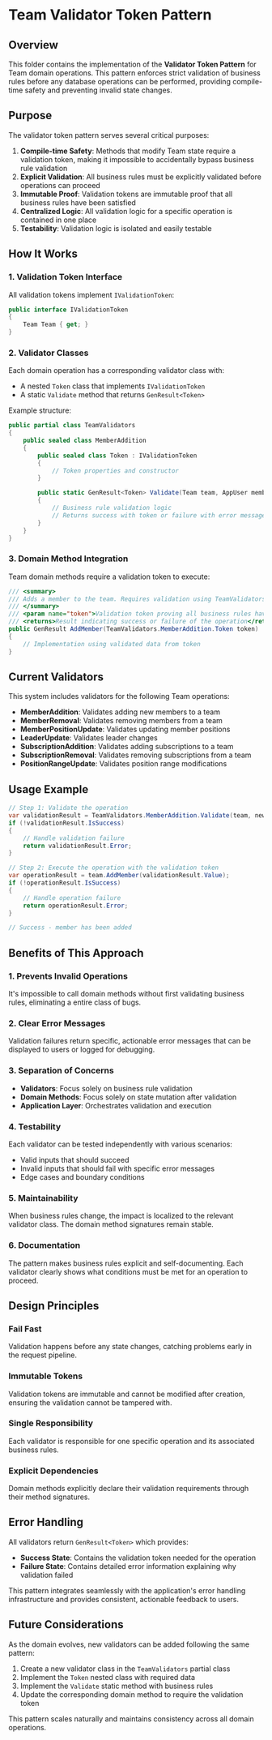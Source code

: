 # Team Validator Token Pattern

## Overview

This folder contains the implementation of the **Validator Token Pattern** for Team domain operations. This pattern enforces strict validation of business rules before any database operations can be performed, providing compile-time safety and preventing invalid state changes.

## Purpose

The validator token pattern serves several critical purposes:

1. **Compile-time Safety**: Methods that modify Team state require a validation token, making it impossible to accidentally bypass business rule validation
2. **Explicit Validation**: All business rules must be explicitly validated before operations can proceed
3. **Immutable Proof**: Validation tokens are immutable proof that all business rules have been satisfied
4. **Centralized Logic**: All validation logic for a specific operation is contained in one place
5. **Testability**: Validation logic is isolated and easily testable

## How It Works

### 1. Validation Token Interface

All validation tokens implement `IValidationToken`:

```csharp
public interface IValidationToken
{
    Team Team { get; }
}
```

### 2. Validator Classes

Each domain operation has a corresponding validator class with:
- A nested `Token` class that implements `IValidationToken`
- A static `Validate` method that returns `GenResult<Token>`

Example structure:
```csharp
public partial class TeamValidators
{
    public sealed class MemberAddition
    {
        public sealed class Token : IValidationToken
        {
            // Token properties and constructor
        }

        public static GenResult<Token> Validate(Team team, AppUser member)
        {
            // Business rule validation logic
            // Returns success with token or failure with error message
        }
    }
}
```

### 3. Domain Method Integration

Team domain methods require a validation token to execute:

```csharp
/// <summary>
/// Adds a member to the team. Requires validation using TeamValidators.MemberAddition.Validate().
/// </summary>
/// <param name="token">Validation token proving all business rules have been satisfied</param>
/// <returns>Result indicating success or failure of the operation</returns>
public GenResult AddMember(TeamValidators.MemberAddition.Token token)
{
    // Implementation using validated data from token
}
```

## Current Validators

This system includes validators for the following Team operations:

- **MemberAddition**: Validates adding new members to a team
- **MemberRemoval**: Validates removing members from a team
- **MemberPositionUpdate**: Validates updating member positions
- **LeaderUpdate**: Validates leader changes
- **SubscriptionAddition**: Validates adding subscriptions to a team
- **SubscriptionRemoval**: Validates removing subscriptions from a team
- **PositionRangeUpdate**: Validates position range modifications

## Usage Example

```csharp
// Step 1: Validate the operation
var validationResult = TeamValidators.MemberAddition.Validate(team, newMember);
if (!validationResult.IsSuccess)
{
    // Handle validation failure
    return validationResult.Error;
}

// Step 2: Execute the operation with the validation token
var operationResult = team.AddMember(validationResult.Value);
if (!operationResult.IsSuccess)
{
    // Handle operation failure
    return operationResult.Error;
}

// Success - member has been added
```

## Benefits of This Approach

### 1. Prevents Invalid Operations
It's impossible to call domain methods without first validating business rules, eliminating a entire class of bugs.

### 2. Clear Error Messages
Validation failures return specific, actionable error messages that can be displayed to users or logged for debugging.

### 3. Separation of Concerns
- **Validators**: Focus solely on business rule validation
- **Domain Methods**: Focus solely on state mutation after validation
- **Application Layer**: Orchestrates validation and execution

### 4. Testability
Each validator can be tested independently with various scenarios:
- Valid inputs that should succeed
- Invalid inputs that should fail with specific error messages
- Edge cases and boundary conditions

### 5. Maintainability
When business rules change, the impact is localized to the relevant validator class. The domain method signatures remain stable.

### 6. Documentation
The pattern makes business rules explicit and self-documenting. Each validator clearly shows what conditions must be met for an operation to proceed.

## Design Principles

### Fail Fast
Validation happens before any state changes, catching problems early in the request pipeline.

### Immutable Tokens
Validation tokens are immutable and cannot be modified after creation, ensuring the validation cannot be tampered with.

### Single Responsibility
Each validator is responsible for one specific operation and its associated business rules.

### Explicit Dependencies
Domain methods explicitly declare their validation requirements through their method signatures.

## Error Handling

All validators return `GenResult<Token>` which provides:
- **Success State**: Contains the validation token needed for the operation
- **Failure State**: Contains detailed error information explaining why validation failed

This pattern integrates seamlessly with the application's error handling infrastructure and provides consistent, actionable feedback to users.

## Future Considerations

As the domain evolves, new validators can be added following the same pattern:

1. Create a new validator class in the `TeamValidators` partial class
2. Implement the `Token` nested class with required data
3. Implement the `Validate` static method with business rules
4. Update the corresponding domain method to require the validation token

This pattern scales naturally and maintains consistency across all domain operations.
